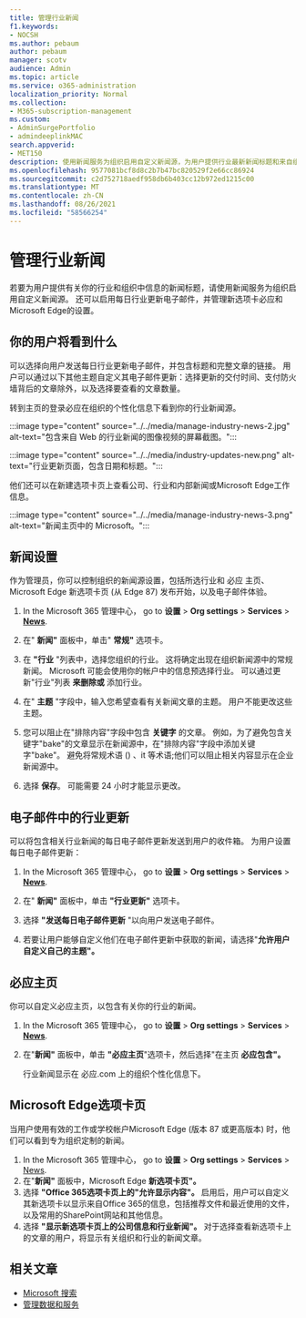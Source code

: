 ```yaml
---
title: 管理行业新闻
f1.keywords:
- NOCSH
ms.author: pebaum
author: pebaum
manager: scotv
audience: Admin
ms.topic: article
ms.service: o365-administration
localization_priority: Normal
ms.collection:
- M365-subscription-management
ms.custom:
- AdminSurgePortfolio
- admindeeplinkMAC
search.appverid:
- MET150
description: 使用新闻服务为组织启用自定义新闻源，为用户提供行业最新新闻标题和来自组织的信息。
ms.openlocfilehash: 9577081bcf8d8c2b7b47bc820529f2e66cc86924
ms.sourcegitcommit: c2d752718aedf958db6b403cc12b972ed1215c00
ms.translationtype: MT
ms.contentlocale: zh-CN
ms.lasthandoff: 08/26/2021
ms.locfileid: "58566254"
---
```

# <a name="manage-industry-news"></a>管理行业新闻

若要为用户提供有关你的行业和组织中信息的新闻标题，请使用新闻服务为组织启用自定义新闻源。 还可以启用每日行业更新电子邮件，并管理新选项卡必应和Microsoft Edge的设置。 

## <a name="what-your-users-will-see"></a>你的用户将看到什么

可以选择向用户发送每日行业更新电子邮件，并包含标题和完整文章的链接。 用户可以通过以下其他主题自定义其电子邮件更新：选择更新的交付时间、支付防火墙背后的文章除外，以及选择要查看的文章数量。 
 
转到主页的登录必应在组织的个性化信息下看到你的行业新闻源。 
 
:::image type="content" source="../../media/manage-industry-news-2.jpg" alt-text="包含来自 Web 的行业新闻的图像视频的屏幕截图。":::

:::image type="content" source="../../media/industry-updates-new.png" alt-text="行业更新页面，包含日期和标题。":::

他们还可以在新建选项卡页上查看公司、行业和内部新闻或Microsoft Edge工作信息。 

:::image type="content" source="../../media/manage-industry-news-3.png" alt-text="新闻主页中的 Microsoft。":::

## <a name="news-settings"></a>新闻设置

作为管理员，你可以控制组织的新闻源设置，包括所选行业和 必应 主页、Microsoft Edge 新选项卡页 (从 Edge 87) 发布开始，以及电子邮件体验。 

1. In the Microsoft 365 管理中心， go to **设置**  >  **Org settings**  >  **Services**  >  [**News**](https://admin.microsoft.com/adminportal/home?#/Settings/Services/:/Settings/L1/BingNews). 

1. 在" **新闻"** 面板中，单击" **常规"** 选项卡。

1. 在 **"行业** "列表中，选择您组织的行业。 这将确定出现在组织新闻源中的常规新闻。 Microsoft 可能会使用你的帐户中的信息预选择行业。 可以通过更新"行业"列表 **来删除或** 添加行业。 

1. 在" **主题** "字段中，输入您希望查看有关新闻文章的主题。 用户不能更改这些主题。 

1. 您可以阻止在"排除内容"字段中包含 **关键字** 的文章。 例如，为了避免包含关键字"bake"的文章显示在新闻源中，在"排除内容"字段中添加关键字"bake"。  避免将常规术语 () 、it 等术语;他们可以阻止相关内容显示在企业新闻源中。 

1. 选择 **保存**。 可能需要 24 小时才能显示更改。 

## <a name="industry-updates-in-email"></a>电子邮件中的行业更新 

可以将包含相关行业新闻的每日电子邮件更新发送到用户的收件箱。 为用户设置每日电子邮件更新： 

1. In the Microsoft 365 管理中心， go to **设置**  >  **Org settings**  >  **Services**  >  [**News**](https://admin.microsoft.com/adminportal/home?#/Settings/Services/:/Settings/L1/BingNews). 

1. 在" **新闻"** 面板中，单击 **"行业更新"** 选项卡。 

1. 选择 **"发送每日电子邮件更新** "以向用户发送电子邮件。 

1. 若要让用户能够自定义他们在电子邮件更新中获取的新闻，请选择"**允许用户自定义自己的主题"。** 

## <a name="bing-homepage"></a>必应主页

你可以自定义必应主页，以包含有关你的行业的新闻。 

1. In the Microsoft 365 管理中心， go to **设置**  >  **Org settings**  >  **Services**  >  [**News**](https://admin.microsoft.com/adminportal/home?#/Settings/Services/:/Settings/L1/BingNews). 

1. 在"**新闻"** 面板中，单击 **"必应主页**"选项卡，然后选择"在主页 **必应包含"。** 

    行业新闻显示在 必应.com 上的组织个性化信息下。 

## <a name="microsoft-edge-new-tab-page"></a>Microsoft Edge选项卡页 
当用户使用有效的工作或学校帐户Microsoft Edge (版本 87 或更高版本) 时，他们可以看到专为组织定制的新闻。

1. In the Microsoft 365 管理中心， go to **设置**  >  **Org settings**  >  **Services**  >  [News](https://admin.microsoft.com/adminportal/home?#/Settings/Services/:/Settings/L1/BingNews).
2. 在"**新闻"** 面板中，Microsoft Edge **新选项卡页"。**
3. 选择 **"Office 365选项卡页上的"允许显示内容"。** 启用后，用户可以自定义其新选项卡以显示来自Office 365的信息，包括推荐文件和最近使用的文件，以及常用的SharePoint网站和其他信息。
4. 选择 **"显示新选项卡页上的公司信息和行业新闻"。** 对于选择查看新选项卡上的文章的用户，将显示有关组织和行业的新闻文章。

## <a name="related-articles"></a>相关文章

- 
  [Microsoft 搜索](/microsoftsearch/)
- [管理数据和服务](./index.yml)